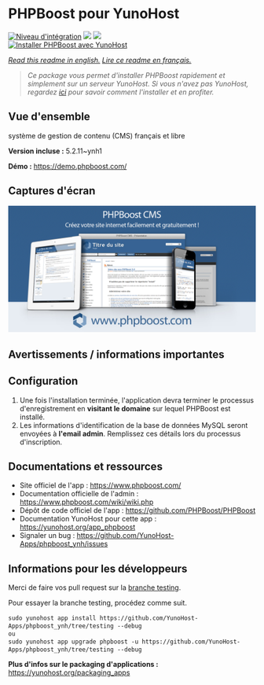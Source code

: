 # PHPBoost pour YunoHost

[![Niveau d'intégration](https://dash.yunohost.org/integration/phpboost.svg)](https://dash.yunohost.org/appci/app/phpboost) ![](https://ci-apps.yunohost.org/ci/badges/phpboost.status.svg) ![](https://ci-apps.yunohost.org/ci/badges/phpboost.maintain.svg)  
[![Installer PHPBoost avec YunoHost](https://install-app.yunohost.org/install-with-yunohost.svg)](https://install-app.yunohost.org/?app=phpboost)

*[Read this readme in english.](./README.md)*
*[Lire ce readme en français.](./README_fr.md)*

> *Ce package vous permet d'installer PHPBoost rapidement et simplement sur un serveur YunoHost.
Si vous n'avez pas YunoHost, regardez [ici](https://yunohost.org/#/install) pour savoir comment l'installer et en profiter.*

## Vue d'ensemble

système de gestion de contenu (CMS) français et libre

**Version incluse :** 5.2.11~ynh1

**Démo :** https://demo.phpboost.com/

## Captures d'écran

![](./doc/screenshots/01.jpg)

## Avertissements / informations importantes

## Configuration

1. Une fois l'installation terminée, l'application devra terminer le processus d'enregistrement en **visitant le domaine** sur lequel PHPBoost est installé.
1. Les informations d'identification de la base de données MySQL seront envoyées à **l'email admin**. Remplissez ces détails lors du processus d'inscription.

## Documentations et ressources

* Site officiel de l'app : https://www.phpboost.com/
* Documentation officielle de l'admin : https://www.phpboost.com/wiki/wiki.php
* Dépôt de code officiel de l'app : https://github.com/PHPBoost/PHPBoost
* Documentation YunoHost pour cette app : https://yunohost.org/app_phpboost
* Signaler un bug : https://github.com/YunoHost-Apps/phpboost_ynh/issues

## Informations pour les développeurs

Merci de faire vos pull request sur la [branche testing](https://github.com/YunoHost-Apps/phpboost_ynh/tree/testing).

Pour essayer la branche testing, procédez comme suit.
```
sudo yunohost app install https://github.com/YunoHost-Apps/phpboost_ynh/tree/testing --debug
ou
sudo yunohost app upgrade phpboost -u https://github.com/YunoHost-Apps/phpboost_ynh/tree/testing --debug
```

**Plus d'infos sur le packaging d'applications :** https://yunohost.org/packaging_apps